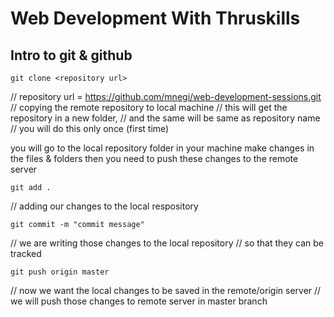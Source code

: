 # Web Development With Thruskills

## Intro to git & github

```git clone <repository url>```

// repository url = https://github.com/mnegi/web-development-sessions.git
// copying the remote repository to local machine
// this will get the repository in a new folder, 
// and the same will be same as repository name
// you will do this only once (first time)

you will go to the local repository folder in your machine
make changes in the files & folders
then you need to push these changes to the remote server

```git add .```

// adding our changes to the local respository

```git commit -m "commit message"```

// we are writing those changes to the local repository
// so that they can be tracked

```git push origin master```

// now we want the local changes to be saved in the remote/origin server
// we will push those changes to remote server in master branch
